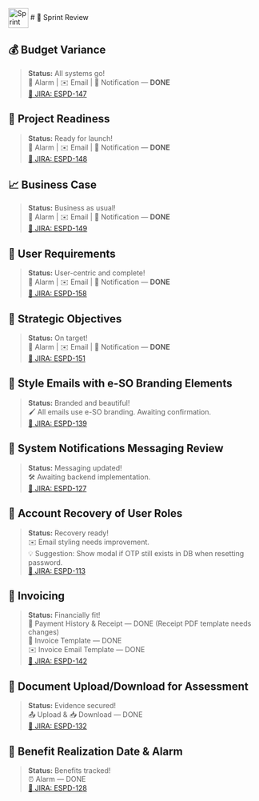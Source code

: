 <img src="https://cdn-icons-png.flaticon.com/512/1828/1828884.png" alt="Sprint" width="40" style="vertical-align:middle;"/> # 🚀 Sprint Review

## 💰 Budget Variance
> **Status:** All systems go!  
> 🔔 Alarm | ✉️ Email | 🔔 Notification — **DONE**  
> [🔗 JIRA: ESPD-147](https://bi-tech-africa.atlassian.net/browse/ESPD-147)

## 🏁 Project Readiness
> **Status:** Ready for launch!  
> 🔔 Alarm | ✉️ Email | 🔔 Notification — **DONE**  
> [🔗 JIRA: ESPD-148](https://bi-tech-africa.atlassian.net/browse/ESPD-148)

## 📈 Business Case
> **Status:** Business as usual!  
> 🔔 Alarm | ✉️ Email | 🔔 Notification — **DONE**  
> [🔗 JIRA: ESPD-149](https://bi-tech-africa.atlassian.net/browse/ESPD-149)

## 👤 User Requirements
> **Status:** User-centric and complete!  
> 🔔 Alarm | ✉️ Email | 🔔 Notification — **DONE**  
> [🔗 JIRA: ESPD-158](https://bi-tech-africa.atlassian.net/browse/ESPD-158)

## 🎯 Strategic Objectives
> **Status:** On target!  
> 🔔 Alarm | ✉️ Email | 🔔 Notification — **DONE**  
> [🔗 JIRA: ESPD-151](https://bi-tech-africa.atlassian.net/browse/ESPD-151)

## 🎨 Style Emails with e-SO Branding Elements
> **Status:** Branded and beautiful!  
> 🖌️ All emails use e-SO branding. Awaiting confirmation.  
> [🔗 JIRA: ESPD-139](https://bi-tech-africa.atlassian.net/browse/ESPD-139)

## 📢 System Notifications Messaging Review
> **Status:** Messaging updated!  
> 🛠️ Awaiting backend implementation.  
> [🔗 JIRA: ESPD-127](https://bi-tech-africa.atlassian.net/jira/software/projects/ESPD/boards/4?selectedIssue=ESPD-127)

## 🔑 Account Recovery of User Roles
> **Status:** Recovery ready!  
> ✉️ Email styling needs improvement.  
> 💡 Suggestion: Show modal if OTP still exists in DB when resetting password.  
> [🔗 JIRA: ESPD-113](https://bi-tech-africa.atlassian.net/jira/software/projects/ESPD/boards/4?selectedIssue=ESPD-113)

## 🧾 Invoicing
> **Status:** Financially fit!  
> 💸 Payment History & Receipt — DONE (Receipt PDF template needs changes)  
> 🧾 Invoice Template — DONE  
> ✉️ Invoice Email Template — DONE  
> [🔗 JIRA: ESPD-142](https://bi-tech-africa.atlassian.net/jira/software/projects/ESPD/boards/4?selectedIssue=ESPD-142)

## 📂 Document Upload/Download for Assessment
> **Status:** Evidence secured!  
> 📤 Upload & 📥 Download — DONE  
> [🔗 JIRA: ESPD-132](https://bi-tech-africa.atlassian.net/jira/software/projects/ESPD/boards/4?selectedIssue=ESPD-132)

## 📅 Benefit Realization Date & Alarm
> **Status:** Benefits tracked!  
> ⏰ Alarm — DONE  
> [🔗 JIRA: ESPD-128](https://bi-tech-africa.atlassian.net/jira/software/projects/ESPD/boards/4?selectedIssue=ESPD-128)